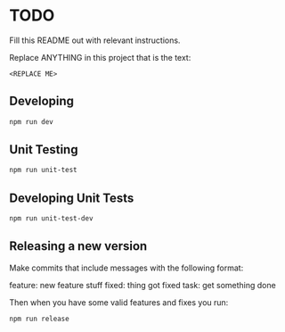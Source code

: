 # TODO

Fill this README out with relevant instructions.

Replace ANYTHING in this project that is the text:

`<REPLACE ME>`

## Developing

```sh
npm run dev
```

## Unit Testing

```sh
npm run unit-test
```

## Developing Unit Tests

```sh
npm run unit-test-dev
```

## Releasing a new version

Make commits that include messages with the following format:

feature: new feature stuff
fixed: thing got fixed
task: get something done

Then when you have some valid features and fixes you run:

```sh
npm run release
```
